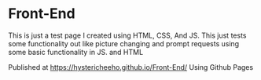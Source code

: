 # Front-End
This is just a test page I created using HTML, CSS, And JS.
This just tests some functionality out like picture changing and prompt requests using some basic functionality in JS. and HTML

Published at https://hystericheeho.github.io/Front-End/ Using Github Pages
